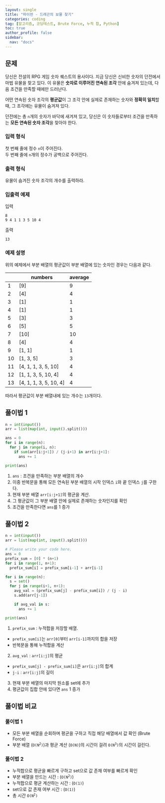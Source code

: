 ```yaml
---
layout: single
title: "파이썬 - 드래곤의 보물 찾기"
categories: coding
tag: [알고리즘, 코딩테스트, Brute Force, 누적 합, Python]
toc: true
author_profile: false
sidebar:
  nav: "docs"
---
```


## 문제
당신은 전설의 RPG 게임 숫자 퀘스트의 용사이다. 지금 당신은 신비한 숫자의 던전에서 마법 유물을 찾고 있다. 이 유물은 **숫자로 이루어진 연속된 조각** 안에 숨겨져 있는데, 다음 조건을 만족할 때에만 드러난다.

어떤 연속된 숫자 조각의 **평균값**이 그 조각 안에 실제로 존재하는 숫자와 **정확히 일치**할 때, 그 조각에는 유물이 숨겨져 있다.

던전에는 총 `n`개의 숫자가 바닥에 새겨져 있고, 당신은 이 숫자들로부터 조건을 만족하는 **모든 연속된 숫자 조각**을 찾아야 한다.

### 입력 형식
첫 번째 줄에 정수 `n`이 주어진다. <br>
두 번째 줄에 `n`개의 정수가 공백으로 주어진다.

### 출력 형식
유물이 숨겨진 숫자 조각의 개수를 출력하라.

### 입출력 예제
입력
```
8
9 4 1 1 3 5 10 4
```
출력
```
13
```

### 예제 설명
위의 예제에서 부분 배열의 평균값이 부분 배열에 있는 숫자인 경우는 다음과 같다.

||numbers|average|
|-----|-------|-------|
|1|[9]|9|
|2|[4]|4|
|3|[1]|1|
|4|[1]|1|
|5|[3]|3|
|6|[5]|5|
|7|[10]|10|
|8|[4]|4|
|9|[1, 1]|1|
|10|[1, 3, 5]|3|
|11|[4, 1, 1, 3, 5, 10]|4|
|12|[1, 1, 3, 5, 10, 4]|4|
|13|[4, 1, 1, 3, 5, 10, 4]|4|

따라서 평균값이 부분 배열내에 있는 개수는 `13`개이다.

## 풀이법 1
```python
n = int(input())
arr = list(map(int, input().split()))

ans = 0
for i in range(n):
  for j in range(i, n):
    if sum(arr[i:j+1]) / (j-i+1) in arr[i:j+1]:
      ans += 1

print(ans)

```
1. `ans` : 조건을 만족하는 부분 배열의 개수
2. 이중 반복문을 통해 모든 연속된 부분 배열의 시작 인덱스 `i`와 끝 인덱스 `j`를 구한다.
3. 현재 부분 배열 `arr[i:j+1]`의 평균을 계산.
4. 그 평균값이 그 부분 배열 안에 실제로 존재하는 숫자인지를 확인
5. 조건을 만족한다면 `ans`를 1 증가

## 풀이법 2
```python
n = int(input())
arr = list(map(int, input().split()))

# Please write your code here.
ans = 0
prefix_sum = [0] * (n+1)
for i in range(1, n+1):
  prefix_sum[i] = prefix_sum[i-1] + arr[i-1]

for i in range(n):
  s = set()
  for j in range(i+1, n+1):
    avg_val = (prefix_sum[j] - prefix_sum[i]) / (j - i)
    s.add(arr[j-1])

    if avg_val in s:
      ans += 1

print(ans)

```
1. `prefix_sum` : 누적합을 저장할 배열.
  - `prefix_sum[i]`는 `arr[0]`부터 `arr[i-1]`까지의 합을 저장
  - 반복문을 통해 누적합을 계산
2. `avg_val` : `arr[i:j]`의 평균
  - `prefix_sum[j] - prefix_sum[i]`은 `arr[i:j]`의 합계
  - `j-i` : `arr[i:j]`의 길이
3. 현재 부분 배열의 마지막 원소를 set에 추가
4. 평균값이 집합 안에 있다면 `ans` 1 증가

## 풀이법 비교
### 풀이법 1
- 모든 부분 배열을 순회하며 평균을 구하고 직접 해당 배열에서 값 확인 (Brute Force)
- 부분 배열 (<code>O(N<sup>2</sup>)</code>)과 평균 계산 (<code>O(N)</code>)의 시간이 걸려 <code>O(N<sup>3</sup>)</code>의 시간이 걸린다.

### 풀이법 2
- 누적합으로 평균을 빠르게 구하고 set으로 값 존재 여부를 빠르게 확인
- 부분 배열을 만드는 시간 : (<code>O(N<sup>2</sup>)</code>)
- 누적합으로 평균 계산하는 시간 : (<code>O(1)</code>)
- set으로 값 존재 여부 시간 : (<code>O(1)</code>)
- 총 시간 <code>O(N<sup>2</sup>)</code>